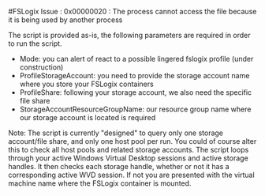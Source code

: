 #FSLogix Issue : 0x00000020 : The process cannot access the file because it is being used by another process

The script is provided as-is, the following parameters are required in order to run the script.

* Mode: you can alert of react to a possible lingered fslogix profile (under construction)
* ProfileStorageAccount: you need to provide the storage account name where you store your FSLogix containers
* ProfileShare: following your storage account, we also need the specific file share
* StorageAccountResourceGroupName: our resource group name where our storage account is located is required

Note: The script is currently "designed" to query only one storage account/file share, and only one host pool per run. You could of course alter this to check all host pools and related storage accounts.
The script loops through your active Windows Virtual Desktop sessions and active storage handles.
It then checks each storage handle, whether or not it has a corresponding active WVD session. If not you are presented with the virtual machine name where the FSLogix container is mounted.